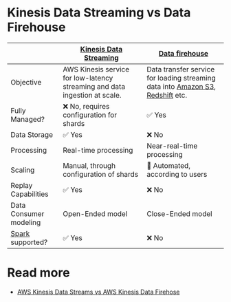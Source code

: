 # Kinesis Data Streaming vs Data Firehouse

|                        | [Kinesis Data Streaming](Readme.md)                                        | [Data firehouse](../../10_BigData/DataConnectors/AmazonDataFirehouse/Readme.md)                                                                                                                 |
|------------------------|----------------------------------------------------------------------------|---------------------------------------------------------------------------------------------------------------------------------------------------------------------------------------------------------------|
| Objective              | AWS Kinesis service for low-latency streaming and data ingestion at scale. | Data transfer service for loading streaming data into [Amazon S3](../../6_FileStorages/3_S3ObjectStorage/Readme.md), [Redshift](../../10_BigData/DataStorage/DataWarehouses/AmazonRedshift.md) etc. |
| Fully Managed?         | :x: No, requires configuration for shards                                  | :white_check_mark: Yes                                                                                                                                                                                        |
| Data Storage           | :white_check_mark: Yes                                                     | :x: No                                                                                                                                                                                                        |
| Processing             | Real-time processing                                                       | Near-real-time processing                                                                                                                                                                                     |
| Scaling                | Manual, through configuration of shards                                    | :rocket: Automated, according to users                                                                                                                                                                        |
| Replay Capabilities    | :white_check_mark: Yes                                                     | :x: No                                                                                                                                                                                                        |
| Data Consumer modeling | Open-Ended model                                                           | Close-Ended model                                                                                                                                                                                             |
| [Spark]() supported?   | :white_check_mark: Yes                                                     | :x: No                                                                                                                                                                                                        |

# Read more
- [AWS Kinesis Data Streams vs AWS Kinesis Data Firehose](https://www.whizlabs.com/blog/aws-kinesis-data-streams-vs-aws-kinesis-data-firehose/)

